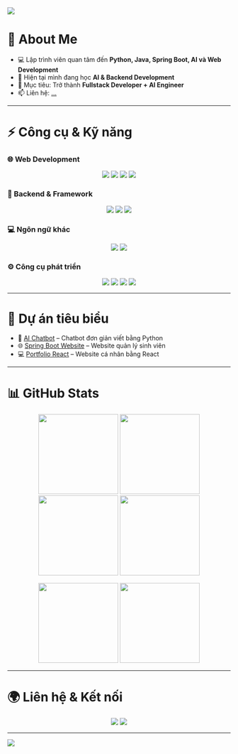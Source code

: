 <!-- Banner -->
<img src="https://capsule-render.vercel.app/api?type=waving&color=gradient&height=180&section=header&text=👋%20Xin%20chào%20mình%20là%20Yoshi!&fontSize=30&fontAlignY=35&animation=twinkling" />

# 🚀 About Me  
- 💻 Lập trình viên quan tâm đến **Python, Java, Spring Boot, AI và Web Development**  
- 🌱 Hiện tại mình đang học **AI & Backend Development**  
- 🎯 Mục tiêu: Trở thành **Fullstack Developer + AI Engineer**  
- 📫 Liên hệ: [...](mailto:...)  

---

# ⚡ Công cụ & Kỹ năng  

### 🌐 Web Development  
<p align="center">
  <img src="https://img.shields.io/badge/HTML5-E34F26?style=for-the-badge&logo=html5&logoColor=white"/>
  <img src="https://img.shields.io/badge/CSS-1572B6?style=for-the-badge&logo=css3&logoColor=white"/>
  <img src="https://img.shields.io/badge/JavaScript-F7DF1E?style=for-the-badge&logo=javascript&logoColor=black"/>
  <img src="https://img.shields.io/badge/React-20232A?style=for-the-badge&logo=react&logoColor=61DAFB"/>
</p>

### 🔧 Backend & Framework  
<p align="center">
  <img src="https://img.shields.io/badge/Java-ED8B00?style=for-the-badge&logo=openjdk&logoColor=white"/>
  <img src="https://img.shields.io/badge/Spring_Boot-6DB33F?style=for-the-badge&logo=springboot&logoColor=white"/>
  <img src="https://img.shields.io/badge/Python-3776AB?style=for-the-badge&logo=python&logoColor=white"/>
</p>

### 💻 Ngôn ngữ khác  
<p align="center">
  <img src="https://img.shields.io/badge/C++-00599C?style=for-the-badge&logo=c%2b%2b&logoColor=white"/>
  <img src="https://img.shields.io/badge/C%23-239120?style=for-the-badge&logo=c-sharp&logoColor=white"/>
</p>

### ⚙️ Công cụ phát triển  
<p align="center">
  <img src="https://img.shields.io/badge/Git-F05032?style=for-the-badge&logo=git&logoColor=white"/>
  <img src="https://img.shields.io/badge/VSCode-0078d7?style=for-the-badge&logo=visualstudiocode&logoColor=white"/>
  <img src="https://img.shields.io/badge/Eclipse-2C2255?style=for-the-badge&logo=eclipse&logoColor=white"/>
  <img src="https://img.shields.io/badge/Android%20Studio-3DDC84?style=for-the-badge&logo=androidstudio&logoColor=white"/>
</p>

---

# 📂 Dự án tiêu biểu  

- 🤖 [AI Chatbot](https://github.com/USERNAME/ai-chatbot) – Chatbot đơn giản viết bằng Python  
- 🌐 [Spring Boot Website](https://github.com/USERNAME/spring-boot-web) – Website quản lý sinh viên  
- 💻 [Portfolio React](https://github.com/USERNAME/portfolio-react) – Website cá nhân bằng React  


---

# 📊 GitHub Stats  

<p align="center">
  <!-- Dark mode -->
  <img src="https://github-readme-stats.vercel.app/api?username=loctran312&show_icons=true&theme=radical#gh-dark-mode-only" height="180"/>
  <img src="https://github-readme-streak-stats.herokuapp.com/?user=loctran312&theme=radical#gh-dark-mode-only" height="180"/>

  <!-- Light mode -->
  <img src="https://github-readme-stats.vercel.app/api?username=loctran312&show_icons=true&theme=default#gh-light-mode-only" height="180"/>
  <img src="https://github-readme-streak-stats.herokuapp.com/?user=loctran312&theme=default#gh-light-mode-only" height="180"/>
</p>

<p align="center">
  <!-- Dark mode -->
  <img src="https://github-readme-stats.vercel.app/api/top-langs/?username=loctran312&layout=compact&theme=radical#gh-dark-mode-only" height="180"/>

  <!-- Light mode -->
  <img src="https://github-readme-stats.vercel.app/api/top-langs/?username=loctran312&layout=compact&theme=default#gh-light-mode-only" height="180"/>
</p>


---

# 🌍 Liên hệ & Kết nối  

<p align="center">
  <a href="https://facebook.com/yourprofile"><img src="https://img.shields.io/badge/Facebook-1877F2?style=for-the-badge&logo=facebook&logoColor=white"/></a>
  <a href="mailto:your.email@example.com"><img src="https://img.shields.io/badge/Gmail-D14836?style=for-the-badge&logo=gmail&logoColor=white"/></a>
</p>

---

<!-- Footer -->
<img src="https://capsule-render.vercel.app/api?type=waving&color=gradient&height=120&section=footer"/>
